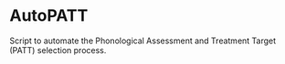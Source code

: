 # AutoPATT
Script to automate the Phonological Assessment and Treatment Target (PATT) selection process.
